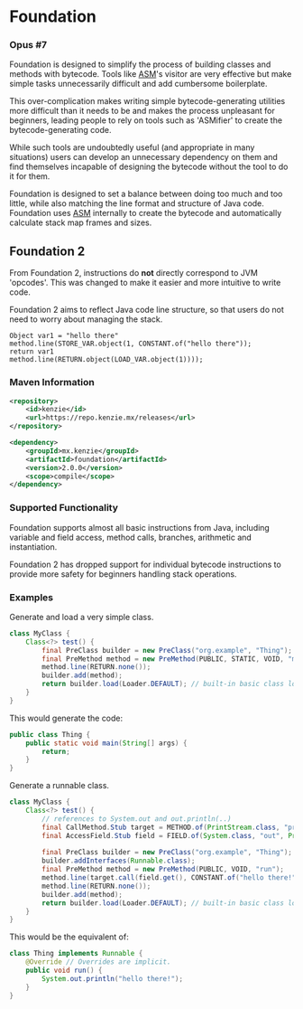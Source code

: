Foundation
=====

### Opus #7

Foundation is designed to simplify the process of building classes and methods with bytecode.
Tools like [ASM](https://asm.ow2.io)'s visitor are very effective but make simple tasks unnecessarily difficult and add cumbersome boilerplate.

This over-complication makes writing simple bytecode-generating utilities more difficult than it needs to be and makes the process unpleasant for beginners, leading people to rely on tools such as 'ASMifier' to create the bytecode-generating code.

While such tools are undoubtedly useful (and appropriate in many situations) users can develop an unnecessary dependency on them and find themselves incapable of designing the bytecode without the tool to do it for them.

Foundation is designed to set a balance between doing too much and too little, while also matching the line format and structure of Java code.
Foundation uses [ASM](https://asm.ow2.io) internally to create the bytecode and automatically calculate stack map frames and sizes.


## Foundation 2
From Foundation 2, instructions do **not** directly correspond to JVM 'opcodes'.
This was changed to make it easier and more intuitive to write code.

Foundation 2 aims to reflect Java code line structure, so that users do not need to worry about managing the stack.

`Object var1 = "hello there"` \
`method.line(STORE_VAR.object(1, CONSTANT.of("hello there"));` \
`return var1` \
`method.line(RETURN.object(LOAD_VAR.object(1))));`


### Maven Information

```xml
<repository>
    <id>kenzie</id>
    <url>https://repo.kenzie.mx/releases</url>
</repository>
``` 

```xml
<dependency>
    <groupId>mx.kenzie</groupId>
    <artifactId>foundation</artifactId>
    <version>2.0.0</version>
    <scope>compile</scope>
</dependency>
```

### Supported Functionality

Foundation supports almost all basic instructions from Java, including variable and field access, method calls, branches, arithmetic and instantiation.

Foundation 2 has dropped support for individual bytecode instructions to provide more safety for beginners handling stack operations.

### Examples

Generate and load a very simple class.

```java
class MyClass {
    Class<?> test() {
        final PreClass builder = new PreClass("org.example", "Thing");
        final PreMethod method = new PreMethod(PUBLIC, STATIC, VOID, "main", String[].class);
        method.line(RETURN.none());
        builder.add(method);
        return builder.load(Loader.DEFAULT); // built-in basic class loader
    }
}
 ```

This would generate the code:
```java
public class Thing {
    public static void main(String[] args) {
        return;
    }
}
```

Generate a runnable class.

```java
class MyClass {
    Class<?> test() {
        // references to System.out and out.println(..)
        final CallMethod.Stub target = METHOD.of(PrintStream.class, "println", String.class);
        final AccessField.Stub field = FIELD.of(System.class, "out", PrintStream.class);
        
        final PreClass builder = new PreClass("org.example", "Thing");
        builder.addInterfaces(Runnable.class);
        final PreMethod method = new PreMethod(PUBLIC, VOID, "run");
        method.line(target.call(field.get(), CONSTANT.of("hello there!")));
        method.line(RETURN.none());
        builder.add(method);
        return builder.load(Loader.DEFAULT); // built-in basic class loader
    }
}
```

This would be the equivalent of:
```java
class Thing implements Runnable {
    @Override // Overrides are implicit.
    public void run() {
        System.out.println("hello there!");
    }
}
```

